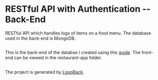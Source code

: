 # RESTful API with Authentication -- Back-End
RESTful API which handles logs of items on a food menu. The database used in the back-end is MongoDB.
##
This is the back-end of the databse I created using this [guide](https://www.freecodecamp.org/news/build-restful-api-with-authentication-under-5-minutes-using-loopback-by-expressjs-no-programming-31231b8472ca/). The front-end can be viewed in the restaurant-app folder.
##
The project is generated by [LoopBack](http://loopback.io).
